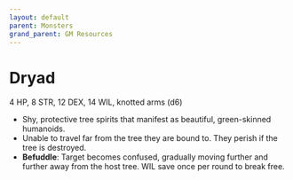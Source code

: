 ```yaml
---
layout: default
parent: Monsters
grand_parent: GM Resources
---
```


# Dryad

4 HP, 8 STR, 12 DEX, 14 WIL, knotted arms (d6)

- Shy, protective tree spirits that manifest as beautiful, green-skinned humanoids.
- Unable to travel far from the tree they are bound to. They perish if the tree is destroyed.
- **Befuddle**: Target becomes confused, gradually moving further and further away from the host tree. WIL save once per round to break free.